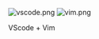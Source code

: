 ![vscode.png](https://s2.loli.net/2023/08/06/8vtoOlBHryd1VZ5.png) ![vim.png](https://s2.loli.net/2023/08/06/aLlxQHh2fnjNVgd.png)

VScode + Vim